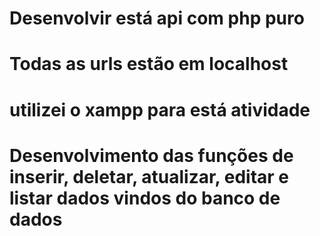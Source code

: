 # Desenvolvir está api com php puro
# Todas as urls estão em localhost
# utilizei o xampp para está atividade

# Desenvolvimento das funções de inserir, deletar, atualizar, editar e listar dados vindos do banco de dados
